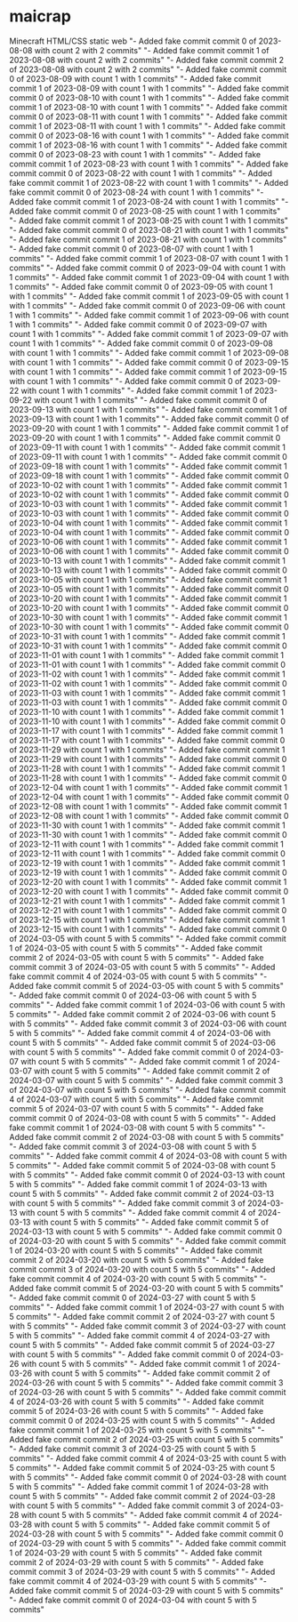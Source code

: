 # maicrap
Minecraft HTML/CSS static web
"- Added fake commit commit 0 of 2023-08-08 with count 2 with 2 commits" 
"- Added fake commit commit 1 of 2023-08-08 with count 2 with 2 commits" 
"- Added fake commit commit 2 of 2023-08-08 with count 2 with 2 commits" 
"- Added fake commit commit 0 of 2023-08-09 with count 1 with 1 commits" 
"- Added fake commit commit 1 of 2023-08-09 with count 1 with 1 commits" 
"- Added fake commit commit 0 of 2023-08-10 with count 1 with 1 commits" 
"- Added fake commit commit 1 of 2023-08-10 with count 1 with 1 commits" 
"- Added fake commit commit 0 of 2023-08-11 with count 1 with 1 commits" 
"- Added fake commit commit 1 of 2023-08-11 with count 1 with 1 commits" 
"- Added fake commit commit 0 of 2023-08-16 with count 1 with 1 commits" 
"- Added fake commit commit 1 of 2023-08-16 with count 1 with 1 commits" 
"- Added fake commit commit 0 of 2023-08-23 with count 1 with 1 commits" 
"- Added fake commit commit 1 of 2023-08-23 with count 1 with 1 commits" 
"- Added fake commit commit 0 of 2023-08-22 with count 1 with 1 commits" 
"- Added fake commit commit 1 of 2023-08-22 with count 1 with 1 commits" 
"- Added fake commit commit 0 of 2023-08-24 with count 1 with 1 commits" 
"- Added fake commit commit 1 of 2023-08-24 with count 1 with 1 commits" 
"- Added fake commit commit 0 of 2023-08-25 with count 1 with 1 commits" 
"- Added fake commit commit 1 of 2023-08-25 with count 1 with 1 commits" 
"- Added fake commit commit 0 of 2023-08-21 with count 1 with 1 commits" 
"- Added fake commit commit 1 of 2023-08-21 with count 1 with 1 commits" 
"- Added fake commit commit 0 of 2023-08-07 with count 1 with 1 commits" 
"- Added fake commit commit 1 of 2023-08-07 with count 1 with 1 commits" 
"- Added fake commit commit 0 of 2023-09-04 with count 1 with 1 commits" 
"- Added fake commit commit 1 of 2023-09-04 with count 1 with 1 commits" 
"- Added fake commit commit 0 of 2023-09-05 with count 1 with 1 commits" 
"- Added fake commit commit 1 of 2023-09-05 with count 1 with 1 commits" 
"- Added fake commit commit 0 of 2023-09-06 with count 1 with 1 commits" 
"- Added fake commit commit 1 of 2023-09-06 with count 1 with 1 commits" 
"- Added fake commit commit 0 of 2023-09-07 with count 1 with 1 commits" 
"- Added fake commit commit 1 of 2023-09-07 with count 1 with 1 commits" 
"- Added fake commit commit 0 of 2023-09-08 with count 1 with 1 commits" 
"- Added fake commit commit 1 of 2023-09-08 with count 1 with 1 commits" 
"- Added fake commit commit 0 of 2023-09-15 with count 1 with 1 commits" 
"- Added fake commit commit 1 of 2023-09-15 with count 1 with 1 commits" 
"- Added fake commit commit 0 of 2023-09-22 with count 1 with 1 commits" 
"- Added fake commit commit 1 of 2023-09-22 with count 1 with 1 commits" 
"- Added fake commit commit 0 of 2023-09-13 with count 1 with 1 commits" 
"- Added fake commit commit 1 of 2023-09-13 with count 1 with 1 commits" 
"- Added fake commit commit 0 of 2023-09-20 with count 1 with 1 commits" 
"- Added fake commit commit 1 of 2023-09-20 with count 1 with 1 commits" 
"- Added fake commit commit 0 of 2023-09-11 with count 1 with 1 commits" 
"- Added fake commit commit 1 of 2023-09-11 with count 1 with 1 commits" 
"- Added fake commit commit 0 of 2023-09-18 with count 1 with 1 commits" 
"- Added fake commit commit 1 of 2023-09-18 with count 1 with 1 commits" 
"- Added fake commit commit 0 of 2023-10-02 with count 1 with 1 commits" 
"- Added fake commit commit 1 of 2023-10-02 with count 1 with 1 commits" 
"- Added fake commit commit 0 of 2023-10-03 with count 1 with 1 commits" 
"- Added fake commit commit 1 of 2023-10-03 with count 1 with 1 commits" 
"- Added fake commit commit 0 of 2023-10-04 with count 1 with 1 commits" 
"- Added fake commit commit 1 of 2023-10-04 with count 1 with 1 commits" 
"- Added fake commit commit 0 of 2023-10-06 with count 1 with 1 commits" 
"- Added fake commit commit 1 of 2023-10-06 with count 1 with 1 commits" 
"- Added fake commit commit 0 of 2023-10-13 with count 1 with 1 commits" 
"- Added fake commit commit 1 of 2023-10-13 with count 1 with 1 commits" 
"- Added fake commit commit 0 of 2023-10-05 with count 1 with 1 commits" 
"- Added fake commit commit 1 of 2023-10-05 with count 1 with 1 commits" 
"- Added fake commit commit 0 of 2023-10-20 with count 1 with 1 commits" 
"- Added fake commit commit 1 of 2023-10-20 with count 1 with 1 commits" 
"- Added fake commit commit 0 of 2023-10-30 with count 1 with 1 commits" 
"- Added fake commit commit 1 of 2023-10-30 with count 1 with 1 commits" 
"- Added fake commit commit 0 of 2023-10-31 with count 1 with 1 commits" 
"- Added fake commit commit 1 of 2023-10-31 with count 1 with 1 commits" 
"- Added fake commit commit 0 of 2023-11-01 with count 1 with 1 commits" 
"- Added fake commit commit 1 of 2023-11-01 with count 1 with 1 commits" 
"- Added fake commit commit 0 of 2023-11-02 with count 1 with 1 commits" 
"- Added fake commit commit 1 of 2023-11-02 with count 1 with 1 commits" 
"- Added fake commit commit 0 of 2023-11-03 with count 1 with 1 commits" 
"- Added fake commit commit 1 of 2023-11-03 with count 1 with 1 commits" 
"- Added fake commit commit 0 of 2023-11-10 with count 1 with 1 commits" 
"- Added fake commit commit 1 of 2023-11-10 with count 1 with 1 commits" 
"- Added fake commit commit 0 of 2023-11-17 with count 1 with 1 commits" 
"- Added fake commit commit 1 of 2023-11-17 with count 1 with 1 commits" 
"- Added fake commit commit 0 of 2023-11-29 with count 1 with 1 commits" 
"- Added fake commit commit 1 of 2023-11-29 with count 1 with 1 commits" 
"- Added fake commit commit 0 of 2023-11-28 with count 1 with 1 commits" 
"- Added fake commit commit 1 of 2023-11-28 with count 1 with 1 commits" 
"- Added fake commit commit 0 of 2023-12-04 with count 1 with 1 commits" 
"- Added fake commit commit 1 of 2023-12-04 with count 1 with 1 commits" 
"- Added fake commit commit 0 of 2023-12-08 with count 1 with 1 commits" 
"- Added fake commit commit 1 of 2023-12-08 with count 1 with 1 commits" 
"- Added fake commit commit 0 of 2023-11-30 with count 1 with 1 commits" 
"- Added fake commit commit 1 of 2023-11-30 with count 1 with 1 commits" 
"- Added fake commit commit 0 of 2023-12-11 with count 1 with 1 commits" 
"- Added fake commit commit 1 of 2023-12-11 with count 1 with 1 commits" 
"- Added fake commit commit 0 of 2023-12-19 with count 1 with 1 commits" 
"- Added fake commit commit 1 of 2023-12-19 with count 1 with 1 commits" 
"- Added fake commit commit 0 of 2023-12-20 with count 1 with 1 commits" 
"- Added fake commit commit 1 of 2023-12-20 with count 1 with 1 commits" 
"- Added fake commit commit 0 of 2023-12-21 with count 1 with 1 commits" 
"- Added fake commit commit 1 of 2023-12-21 with count 1 with 1 commits" 
"- Added fake commit commit 0 of 2023-12-15 with count 1 with 1 commits" 
"- Added fake commit commit 1 of 2023-12-15 with count 1 with 1 commits" 
"- Added fake commit commit 0 of 2024-03-05 with count 5 with 5 commits" 
"- Added fake commit commit 1 of 2024-03-05 with count 5 with 5 commits" 
"- Added fake commit commit 2 of 2024-03-05 with count 5 with 5 commits" 
"- Added fake commit commit 3 of 2024-03-05 with count 5 with 5 commits" 
"- Added fake commit commit 4 of 2024-03-05 with count 5 with 5 commits" 
"- Added fake commit commit 5 of 2024-03-05 with count 5 with 5 commits" 
"- Added fake commit commit 0 of 2024-03-06 with count 5 with 5 commits" 
"- Added fake commit commit 1 of 2024-03-06 with count 5 with 5 commits" 
"- Added fake commit commit 2 of 2024-03-06 with count 5 with 5 commits" 
"- Added fake commit commit 3 of 2024-03-06 with count 5 with 5 commits" 
"- Added fake commit commit 4 of 2024-03-06 with count 5 with 5 commits" 
"- Added fake commit commit 5 of 2024-03-06 with count 5 with 5 commits" 
"- Added fake commit commit 0 of 2024-03-07 with count 5 with 5 commits" 
"- Added fake commit commit 1 of 2024-03-07 with count 5 with 5 commits" 
"- Added fake commit commit 2 of 2024-03-07 with count 5 with 5 commits" 
"- Added fake commit commit 3 of 2024-03-07 with count 5 with 5 commits" 
"- Added fake commit commit 4 of 2024-03-07 with count 5 with 5 commits" 
"- Added fake commit commit 5 of 2024-03-07 with count 5 with 5 commits" 
"- Added fake commit commit 0 of 2024-03-08 with count 5 with 5 commits" 
"- Added fake commit commit 1 of 2024-03-08 with count 5 with 5 commits" 
"- Added fake commit commit 2 of 2024-03-08 with count 5 with 5 commits" 
"- Added fake commit commit 3 of 2024-03-08 with count 5 with 5 commits" 
"- Added fake commit commit 4 of 2024-03-08 with count 5 with 5 commits" 
"- Added fake commit commit 5 of 2024-03-08 with count 5 with 5 commits" 
"- Added fake commit commit 0 of 2024-03-13 with count 5 with 5 commits" 
"- Added fake commit commit 1 of 2024-03-13 with count 5 with 5 commits" 
"- Added fake commit commit 2 of 2024-03-13 with count 5 with 5 commits" 
"- Added fake commit commit 3 of 2024-03-13 with count 5 with 5 commits" 
"- Added fake commit commit 4 of 2024-03-13 with count 5 with 5 commits" 
"- Added fake commit commit 5 of 2024-03-13 with count 5 with 5 commits" 
"- Added fake commit commit 0 of 2024-03-20 with count 5 with 5 commits" 
"- Added fake commit commit 1 of 2024-03-20 with count 5 with 5 commits" 
"- Added fake commit commit 2 of 2024-03-20 with count 5 with 5 commits" 
"- Added fake commit commit 3 of 2024-03-20 with count 5 with 5 commits" 
"- Added fake commit commit 4 of 2024-03-20 with count 5 with 5 commits" 
"- Added fake commit commit 5 of 2024-03-20 with count 5 with 5 commits" 
"- Added fake commit commit 0 of 2024-03-27 with count 5 with 5 commits" 
"- Added fake commit commit 1 of 2024-03-27 with count 5 with 5 commits" 
"- Added fake commit commit 2 of 2024-03-27 with count 5 with 5 commits" 
"- Added fake commit commit 3 of 2024-03-27 with count 5 with 5 commits" 
"- Added fake commit commit 4 of 2024-03-27 with count 5 with 5 commits" 
"- Added fake commit commit 5 of 2024-03-27 with count 5 with 5 commits" 
"- Added fake commit commit 0 of 2024-03-26 with count 5 with 5 commits" 
"- Added fake commit commit 1 of 2024-03-26 with count 5 with 5 commits" 
"- Added fake commit commit 2 of 2024-03-26 with count 5 with 5 commits" 
"- Added fake commit commit 3 of 2024-03-26 with count 5 with 5 commits" 
"- Added fake commit commit 4 of 2024-03-26 with count 5 with 5 commits" 
"- Added fake commit commit 5 of 2024-03-26 with count 5 with 5 commits" 
"- Added fake commit commit 0 of 2024-03-25 with count 5 with 5 commits" 
"- Added fake commit commit 1 of 2024-03-25 with count 5 with 5 commits" 
"- Added fake commit commit 2 of 2024-03-25 with count 5 with 5 commits" 
"- Added fake commit commit 3 of 2024-03-25 with count 5 with 5 commits" 
"- Added fake commit commit 4 of 2024-03-25 with count 5 with 5 commits" 
"- Added fake commit commit 5 of 2024-03-25 with count 5 with 5 commits" 
"- Added fake commit commit 0 of 2024-03-28 with count 5 with 5 commits" 
"- Added fake commit commit 1 of 2024-03-28 with count 5 with 5 commits" 
"- Added fake commit commit 2 of 2024-03-28 with count 5 with 5 commits" 
"- Added fake commit commit 3 of 2024-03-28 with count 5 with 5 commits" 
"- Added fake commit commit 4 of 2024-03-28 with count 5 with 5 commits" 
"- Added fake commit commit 5 of 2024-03-28 with count 5 with 5 commits" 
"- Added fake commit commit 0 of 2024-03-29 with count 5 with 5 commits" 
"- Added fake commit commit 1 of 2024-03-29 with count 5 with 5 commits" 
"- Added fake commit commit 2 of 2024-03-29 with count 5 with 5 commits" 
"- Added fake commit commit 3 of 2024-03-29 with count 5 with 5 commits" 
"- Added fake commit commit 4 of 2024-03-29 with count 5 with 5 commits" 
"- Added fake commit commit 5 of 2024-03-29 with count 5 with 5 commits" 
"- Added fake commit commit 0 of 2024-03-04 with count 5 with 5 commits" 
